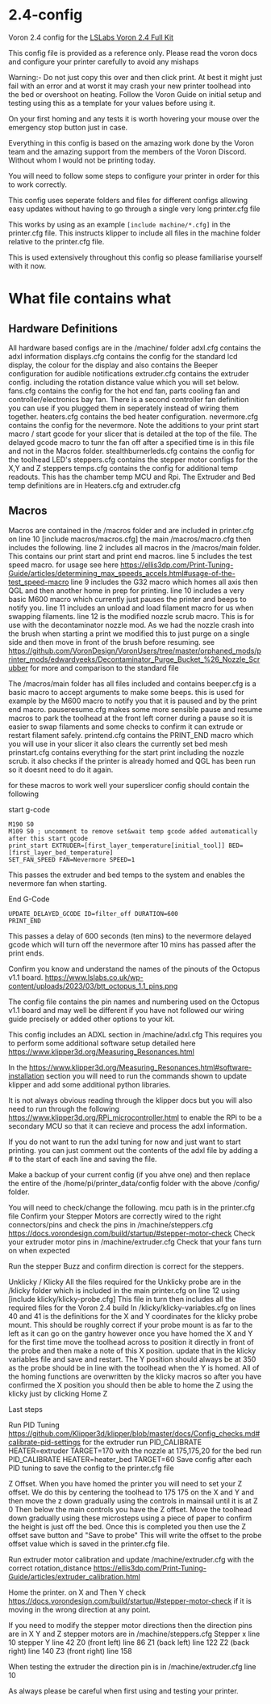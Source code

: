 # 2.4-config
Voron 2.4 config for the [LSLabs Voron 2.4 Full Kit](https://www.lslabs.co.uk/product/voron-2-4r2-full-kit/)

This config file is provided as a reference only. Please read the voron docs and configure your printer carefully to avoid any mishaps 

Warning:- Do not just copy this over and then click print. At best it might just fail with an error and at worst it may crash your new printer toolhead into the bed or overshoot on heating. Follow the Voron Guide on initial setup and testing using this as a template for your values before using it.

On your first homing and any tests it is worth hovering your mouse over the emergency stop button just in case. 

Everything in this config is based on the amazing work done by the Voron team and the amazing support from the members of the Voron Discord. Without whom I would not be printing today.

You will need to follow some steps to configure your printer in order for this to work correctly.

This config uses seperate folders and files for different configs allowing easy updates without having to go through a single very long printer.cfg file

This works by using as an example ```[include machine/*.cfg]``` in the printer.cfg file. This instructs klipper to include all files in the machine folder relative to the printer.cfg file.

This is used extensively throughout this config so please familiarise yourself with it now.

# What file contains what

## Hardware Definitions

All hardware based configs are in the /machine/ folder
    adxl.cfg contains the adxl information
    displays.cfg contains the config for the standard lcd display, the colour for the display and also contains the Beeper configuration for audible notifications
    extruder.cfg contains the extruder config. including the rotation distance value which you will set below.
    fans.cfg contains the config for the hot end fan, parts cooling fan and controller/electronics bay fan. There is a second controller fan definition you can use if you plugged them in seperately instead of wiring them together.
    heaters.cfg contains the bed heater configuration.
    nevermore.cfg contains the config for the nevermore. Note the additions to your print start macro / start gcode for your slicer that is detailed at the top of the file. The delayed gcode macro to tunr the fan off after a specified time is in this file and not in the Macros folder.
    stealthburnerleds.cfg contains the config for the toolhead LED's
    steppers.cfg contains the stepper motor configs for the X,Y and Z steppers
    temps.cfg contains the config for additional temp readouts. This has the chamber temp MCU and Rpi. The Extruder and Bed temp definitions are in Heaters.cfg and extruder.cfg

## Macros

Macros are contained in the /macros folder and are included in printer.cfg on line 10 [include macros/macros.cfg]
the main /macros/macro.cfg then includes the following.
    line 2 includes all macros in the /macros/main folder. This contains our print start and print end macros. 
    line 5 includes the test speed macro. for usage see here https://ellis3dp.com/Print-Tuning-Guide/articles/determining_max_speeds_accels.html#usage-of-the-test_speed-macro
    line 9 includes the G32 macro which homes all axis then QGL and then another home in prep for printing.
    line 10 includes a very basic M600 macro which currently just pauses the printer and beeps to notify you.
    line 11 includes an unload and load filament macro for us when swapping filaments.
    line 12 is the modified nozzle scrub macro. This is for use with the decontaminator nozzle mod. As we had the nozzle crash into the brush when starting a print we modified this to just purge on a single side and then move in front of the brush before resuming. see https://github.com/VoronDesign/VoronUsers/tree/master/orphaned_mods/printer_mods/edwardyeeks/Decontaminator_Purge_Bucket_%26_Nozzle_Scrubber for more and comparison to the standard file

The /macros/main folder has all files included and contains
    beeper.cfg is a basic macro to accept arguments to make some beeps. this is used for example by the M600 macro to notify you that it is paused and by the print end macro.
    pauseresume.cfg makes some more sensible pause and resume macros to park the toolhead at the front left corner during a pause so it is easier to swap filaments and some checks to confirm it can extrude or restart filament safely.
    printend.cfg contains the PRINT_END macro which you will use in your slicer it also clears the currently set bed mesh
    prinstart.cfg contains everything for the start print including the nozzle scrub. it also checks if the printer is already homed and QGL has been run so it doesnt need to do it again.

for these macros to work well your superslicer config should contain the following

start g-code
```
M190 S0
M109 S0 ; uncomment to remove set&wait temp gcode added automatically after this start gcode
print_start EXTRUDER=[first_layer_temperature[initial_tool]] BED=[first_layer_bed_temperature]
SET_FAN_SPEED FAN=Nevermore SPEED=1
```


This passes the extruder and bed temps to the system and enables the nevermore fan when starting. 

End G-Code

```
UPDATE_DELAYED_GCODE ID=filter_off DURATION=600
PRINT_END
```


This passes a delay of 600 seconds (ten mins) to the nevermore delayed gcode which will turn off the nevermore after 10 mins has passed after the print ends.


Confirm you know and understand the names of the pinouts of the Octopus v1.1 board. https://www.lslabs.co.uk/wp-content/uploads/2023/03/btt_octopus_1.1_pins.png 

The config file contains the pin names and numbering used on the Octopus v1.1 board and may well be different if you have not followed our wiring guide precisely or added other options to your kit.

This config includes an ADXL section in /machine/adxl.cfg 
This requires you to perform some additional software setup detailed here https://www.klipper3d.org/Measuring_Resonances.html

In the https://www.klipper3d.org/Measuring_Resonances.html#software-installation section you will need to run the commands shown to update klipper and add some additional python libraries.

It is not always obvious reading through the klipper docs but you will also need to run through the following https://www.klipper3d.org/RPi_microcontroller.html to enable the RPi to be a secondary MCU so that it can recieve and process the adxl information.

If you do not want to run the adxl tuning for now and just want to start printing. you can just comment out the contents of the adxl file by adding a # to the start of each line and saving the file. 

Make a backup of your current config (if you ahve one) and then replace the entire of the /home/pi/printer_data/config folder with the above /config/ folder.

You will need to check/change the following.
    mcu path is in the printer.cfg file
    Confirm your Stepper Motors are correctly wired to the right connectors/pins and check the pins in /machine/steppers.cfg https://docs.vorondesign.com/build/startup/#stepper-motor-check
    Check your extruder motor pins in /machine/extruder.cfg
    Check that your fans turn on when expected 

Run the stepper Buzz and confirm direction is correct for the steppers.


Unklicky / Klicky
All the files required for the Unklicky probe are in the /klicky folder which is included in the main printer.cfg on line 12 using [include klicky/klicky-probe.cfg] 
This file in turn then includes all the required files for the Voron 2.4 build 
In /klicky/klicky-variables.cfg on lines 40 and 41 is the definitions for the X and Y coordinates for the klicky probe mount. This should be roughly correct if your probe mount is as far to the left as it can go on the gantry however once you have homed the X and Y for the first time move the toolhead across to position it directly in front of the probe and then make a note of this X position. update that in the klicky variables file and save and restart.
The Y position should always be at 350 as the probe should be in line with the toolhead when the Y is homed.
All of the homing functions are overwritten by the klicky macros so after you have confirmed the X position you should then be able to home the Z using the klicky just by clicking Home Z


Last steps

Run PID Tuning https://github.com/Klipper3d/klipper/blob/master/docs/Config_checks.md#calibrate-pid-settings
for the extruder run PID_CALIBRATE HEATER=extruder TARGET=170 with the nozzle at 175,175,20
for the bed run PID_CALIBRATE HEATER=heater_bed TARGET=60 
Save config after each PID tuning to save the config to the printer.cfg file

Z Offset.
When you have homed the printer you will need to set your Z offset. We do this by centering the toolhead to 175 175 on the X and Y and then move the z down gradually using the controls in mainsail until it is at Z 0
Then below the main controls you have the Z offset. Move the toolhead down gradually using these microsteps using a piece of paper to confirm the height is just off the bed.
Once this is completed you then use the Z offset save button and "Save to probe" This will write the offset to the probe offset value which is saved in the printer.cfg file. 



Run extruder motor calibration and update /machine/extruder.cfg with the correct rotation_distance https://ellis3dp.com/Print-Tuning-Guide/articles/extruder_calibration.html 


Home the printer. on X and Then Y check https://docs.vorondesign.com/build/startup/#stepper-motor-check if it is moving in the wrong direction at any point.

If you need to modify the stepper motor directions then the direction pins are in
    X Y and Z stepper motors are in /machine/steppers.cfg 
    Stepper x line 10
    stepper Y line 42
    Z0 (front left) line 86
    Z1 (back left) line 122
    Z2 (back right) line 140
    Z3 (front right) line 158

When testing the extruder the direction pin is in /machine/extruder.cfg line 10


As always please be careful when first using and testing your printer.  


